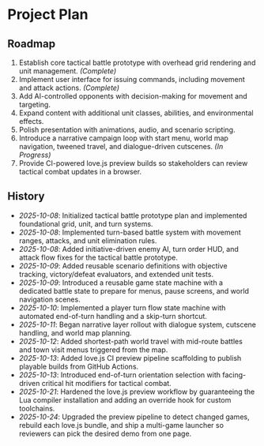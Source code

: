 # Project Plan

## Roadmap

1. Establish core tactical battle prototype with overhead grid rendering and unit management. *(Complete)*
2. Implement user interface for issuing commands, including movement and attack actions. *(Complete)*
3. Add AI-controlled opponents with decision-making for movement and targeting.
4. Expand content with additional unit classes, abilities, and environmental effects.
5. Polish presentation with animations, audio, and scenario scripting.
6. Introduce a narrative campaign loop with start menu, world map navigation, tweened travel, and dialogue-driven cutscenes. *(In Progress)*
7. Provide CI-powered love.js preview builds so stakeholders can review tactical combat updates in a browser.

## History

- *2025-10-08*: Initialized tactical battle prototype plan and implemented foundational grid, unit, and turn systems.
- *2025-10-08*: Implemented turn-based battle system with movement ranges, attacks, and unit elimination rules.
- *2025-10-08*: Added initiative-driven enemy AI, turn order HUD, and attack flow fixes for the tactical battle prototype.
- *2025-10-09*: Added reusable scenario definitions with objective tracking, victory/defeat evaluators, and extended unit tests.
- *2025-10-09*: Introduced a reusable game state machine with a dedicated battle state to prepare for menus, pause screens, and world navigation scenes.
- *2025-10-10*: Implemented a player turn flow state machine with automated end-of-turn handling and a skip-turn shortcut.
- *2025-10-11*: Began narrative layer rollout with dialogue system, cutscene handling, and world map planning.
- *2025-10-12*: Added shortest-path world travel with mid-route battles and town visit menus triggered from the map.
- *2025-10-13*: Added love.js CI preview pipeline scaffolding to publish playable builds from GitHub Actions.
- *2025-10-13*: Introduced end-of-turn orientation selection with facing-driven critical hit modifiers for tactical combat.
- *2025-10-21*: Hardened the love.js preview workflow by guaranteeing the Lua compiler installation and adding an override hook for custom toolchains.
- *2025-10-24*: Upgraded the preview pipeline to detect changed games, rebuild each love.js bundle, and ship a multi-game launcher so reviewers can pick the desired demo from one page.
